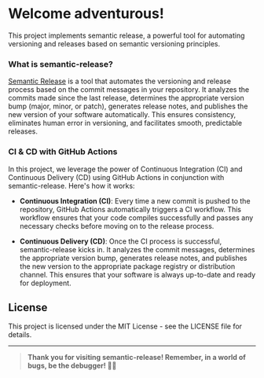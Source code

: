 # Welcome adventurous!

This project implements semantic release, a powerful tool for automating versioning and releases based on semantic versioning principles.

### What is semantic-release?
[Semantic Release](https://semantic-release.gitbook.io/semantic-release/) is a tool that automates the versioning and release process based on the commit messages in your repository. It analyzes the commits made since the last release, determines the appropriate version bump (major, minor, or patch), generates release notes, and publishes the new version of your software automatically. This ensures consistency, eliminates human error in versioning, and facilitates smooth, predictable releases.

### CI & CD with GitHub Actions
In this project, we leverage the power of Continuous Integration (CI) and Continuous Delivery (CD) using GitHub Actions in conjunction with semantic-release. Here's how it works:

-   **Continuous Integration (CI)**: Every time a new commit is pushed to the repository, GitHub Actions automatically triggers a CI workflow. This workflow ensures that your code compiles successfully and passes any necessary checks before moving on to the release process.
    
-   **Continuous Delivery (CD)**: Once the CI process is successful, semantic-release kicks in. It analyzes the commit messages, determines the appropriate version bump, generates release notes, and publishes the new version to the appropriate package registry or distribution channel. This ensures that your software is always up-to-date and ready for deployment.

 ## License

This project is licensed under the MIT License - see the LICENSE file for details.




---
>**Thank you for visiting semantic-release! Remember, in a world of bugs, be the debugger! 🐛✨**